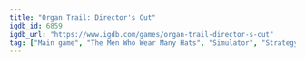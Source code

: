 ```yaml
---
title: "Organ Trail: Director's Cut"
igdb_id: 6859
igdb_url: "https://www.igdb.com/games/organ-trail-director-s-cut"
tag: ["Main game", "The Men Who Wear Many Hats", "Simulator", "Strategy", "Adventure", "Indie", "Single player", "Side view", "Horror", "Survival", "Comedy"]
---
```

